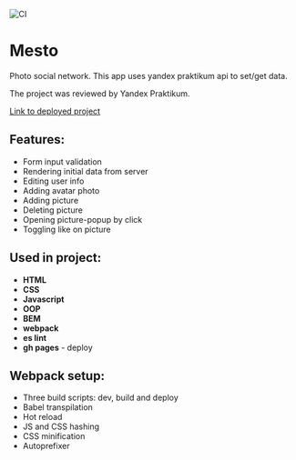 ![CI](https://github.com/DmitryForsilov/mesto/workflows/CI/badge.svg)

# Mesto

Photo social network. This app uses yandex praktikum api to set/get data.

The project was reviewed by Yandex Praktikum.

[Link to deployed project](https://dmitryforsilov.github.io/mesto)

## Features:
- Form input validation
- Rendering initial data from server
- Editing user info
- Adding avatar photo
- Adding picture
- Deleting picture
- Opening picture-popup by click
- Toggling like on picture

## Used in project:
- **HTML**
- **CSS**
- **Javascript**
- **OOP**
- **BEM**
- **webpack**
- **es lint**
- **gh pages** - deploy

## Webpack setup:
- Three build scripts: dev, build and deploy
- Babel transpilation
- Hot reload
- JS and CSS hashing
- CSS minification
- Autoprefixer
